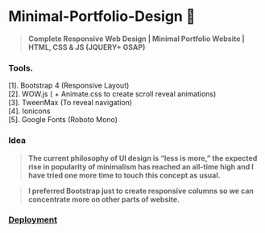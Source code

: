 # Minimal-Portfolio-Design :wave:

> **Complete Responsive Web Design | Minimal Portfolio Website | HTML, CSS & JS (JQUERY+ GSAP)**

### Tools.

[1]. Bootstrap 4 (Responsive Layout)<br>
[2]. WOW.js ( + Animate.css to create scroll reveal animations)<br>
[3]. TweenMax (To reveal navigation)<br>
[4]. Ionicons<br>
[5]. Google Fonts (Roboto Mono)


### Idea

> **The current philosophy of UI design is “less is more,” 
the expected rise in popularity of minimalism has reached an all-time high and I have tried one more time to touch this concept as usual.**

> **I preferred **Bootstrap** just to create responsive columns so we can concentrate more on other parts of website.**

### [Deployment](https://knifeparty12.github.io/Minimal-Portfolio-Design/index.html)
